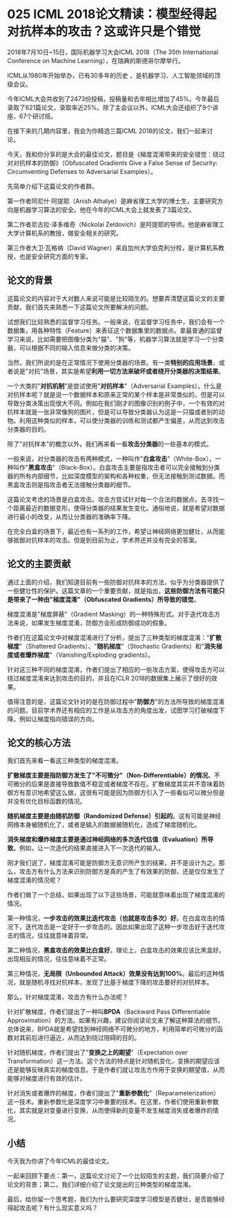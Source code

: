 # 025 ICML 2018论文精读：模型经得起对抗样本的攻击？这或许只是个错觉

2018年7月10日\~15日，国际机器学习大会ICML 2018（The 35th International
Conference on Machine Learning），在瑞典的斯德哥尔摩举行。

ICML从1980年开始举办，已有30多年的历史
，是机器学习、人工智能领域的顶级会议。

今年ICML大会共收到了2473份投稿，投稿量和去年相比增加了45%。今年最后录取了621篇论文，录取率近25%。除了主会议以外，ICML大会还组织了9个讲座，67个研讨班。

在接下来的几期内容里，我会为你精选三篇ICML 2018的论文，我们一起来讨论。

今天，我和你分享的是大会的最佳论文，题目是《梯度混淆带来的安全错觉：绕过对对抗样本的防御》（Obfuscated
Gradients Give a False Sense of Security: Circumventing Defenses to
Adversarial Examples）。

先简单介绍下这篇论文的作者群。

第一作者阿尼什·阿提耶（Anish
Athalye）是麻省理工大学的博士生，主要研究方向是机器学习算法的安全。他在今年的ICML大会上就发表了3篇论文。

第二作者尼古拉·泽多维奇（Nickolai
Zeldovich）是阿提耶的导师。他是麻省理工大学计算机系的教授，做安全相关的研究。

第三作者大卫·瓦格纳（David
Wagner）来自加州大学伯克利分校，是计算机系教授，也是安全研究方面的专家。

## 论文的背景

这篇论文的内容对于大对数人来说可能是比较陌生的。想要弄清楚这篇论文的主要贡献，我们首先来熟悉一下这篇论文所要解决的问题。

试想我们比较熟悉的监督学习任务。一般来说，在监督学习任务中，我们会有一个数据集，用各种特性（Feature）来表征这个数据集里的数据点。拿最普通的监督学习来说，比如需要把图像分类为"猫"、"狗"等，机器学习算法就是学习一个分类器，可以根据不同的输入信息来做分类的决策。

当然，我们所说的是在正常情况下使用分类器的场景。有一类**特别的应用场景**，或者说是"对抗"场景，其实是希望**利用一切方法来破坏或者绕开分类器的决策结果**。

一个大类的"**对抗机制**"是尝试使用"**对抗样本**"（Adversarial
Examples）。什么是对抗样本呢？就是说一个数据样本和原来正常的某个样本是非常类似的，但是可以导致分类决策出现很大不同。例如在我们刚才的图像识别的例子中，一个有效的对抗样本就是一张非常像狗的图片，但是可以导致分类器认为这是一只猫或者别的动物。利用这种类似的样本，可以使分类器的训练和测试都产生偏差，从而达到攻击分类器的目的。

除了"对抗样本"的概念以外，我们再来看一看**攻击分类器**的一些基本的模式。

一般来说，对分类器的攻击有两种模式，一种叫作"**白盒攻击**"（White-Box），一种叫作"**黑盒攻击**"（Black-Box）。白盒攻击主要是指攻击者可以完全接触到分类器的所有内部细节，比如深度模型的架构和各种权重，但无法接触到测试数据。而黑盒攻击则是指攻击者无法接触分类器的细节。

这篇论文考虑的场景是白盒攻击。攻击方尝试针对每一个合法的数据点，去寻找一个距离最近的数据变形，使得分类器的结果发生变化。通俗地说，就是希望对数据进行最小的改变，从而让分类器的准确率下降。

在完全白盒的场景下，最近也有一系列的工作，希望让神经网络更加健壮，从而能够抵御对抗样本的攻击。但是到目前为止，学术界还并没有完全的答案。

## 论文的主要贡献

通过上面的介绍，我们知道目前有一些防御对抗样本的方法，似乎为分类器提供了一些健壮性的保护。这篇文章的一个重要贡献，就是指出，**这些防御方法有可能只是带来了一种由"梯度混淆"（Obfuscated
Gradients）所导致的错觉**。

梯度混淆是"梯度屏蔽"（Gradient
Masking）的一种特殊形式。对于迭代攻击方法来说，如果发生梯度混淆，防御方会形成防御成功的假象。

作者们在这篇论文中对梯度混淆进行了分析，提出了三种类型的梯度混淆："**扩散梯度**"（Shattered
Gradients）、"**随机梯度**"（Stochastic
Gradients）和"**消失梯度或者爆炸梯度**"（Vanishing/Exploding
gradients）。

针对这三种不同的梯度混淆，作者们提出了相应的一些攻击方案，使得攻击方可以绕过梯度混淆来达到攻击的目的，并且在ICLR
2018的数据集上展示了很好的效果。

值得注意的是，这篇论文针对的是在防御过程中"**防御方**"的方法所导致的梯度混淆的问题。目前学术界还有相应的工作是从攻击方的角度出发，试图学习打破梯度下降，例如让梯度指向错误的方向。

## 论文的核心方法

我们首先来看一看这三种类型的梯度混淆。

**扩散梯度主要是指防御方发生了"不可微分"（Non-Differentiable）的情况**。不可微分的后果是直接导致数值不稳定或者梯度不存在。扩散梯度其实并不意味着防御方有意识地希望这么做，这很有可能是因为防御方引入了一些看似可以微分但是并没有优化目标函数的情况。

**随机梯度主要是由随机防御（Randomized
Defense）引起的**。这有可能是神经网络本身被随机化了，或者是输入的数据被随机化，造成了梯度随机化。

**消失梯度和爆炸梯度主要是通过神经网络的多次迭代估值（Evaluation）所导致**。例如，让一次迭代的结果直接进入下一次迭代的输入。

刚才我们说了，梯度混淆可能是防御方无意识所产生的结果，并不是设计为之。那么，攻击方有什么方法来识别防御方是真的产生了有效果的防御，还是仅仅发生了梯度混淆的情况呢？

作者们做了一个总结，如果出现了以下这些场景，可能就意味着出现了梯度混淆的情况。

第一种情况，**一步攻击的效果比迭代攻击（也就是攻击多次）好**。在白盒攻击的情况下，迭代攻击是一定好于一步攻击的。因此如果出现了这种一步攻击好于迭代攻击的情况，往往就意味着异常。

第二种情况，**黑盒攻击的效果比白盒好**。理论上，白盒攻击的效果应该比黑盒好。出现相反的情况，往往意味着不正常。

第三种情况，**无局限（Unbounded
Attack）效果没有达到100%**。最后的这种情况，就是随机寻找对抗样本，发现了比基于梯度下降的攻击要好的对抗样本。

那么，针对梯度混淆，攻击方有什么办法呢？

针对扩散梯度，作者们提出了一种叫**BPDA**（Backward Pass Differentiable
Approximation）的方法。如果有兴趣，建议你阅读论文来了解这种算法的细节。总体说来，BPDA就是希望找到神经网络不可微分的地方，利用简单的可微分的函数对其前后进行逼近，从而达到绕过阻碍的目的。

针对随机梯度，作者们提出了"**变换之上的期望**"（Expectation over
Transformation）这一方法。这个方法的特点是针对随机变化，变换的期望应该还是能够反映真实的梯度信息。于是作者们就让攻击方作用于变换的期望值，从而能够对梯度进行有效的估计。

针对消失或者爆炸的梯度，作者们提出了"**重新参数化**"（Reparameterization）这一技术。重新参数化是深度学习中重要的技术。在这里，作者们使用重新参数化，其实就是对变量进行变换，从而使得新的变量不发生梯度消失或者爆炸的情况。

## 小结

今天我为你讲了今年ICML的最佳论文。

一起来回顾下要点：第一，这篇论文讨论了一个比较陌生的主题，我们简要介绍了论文的背景；第二，我们详细介绍了论文提出的三种类型的梯度混淆。

最后，给你留一个思考题，我们为什么要研究深度学习模型是否健壮，是否能够经得起攻击呢？有什么现实意义吗？
